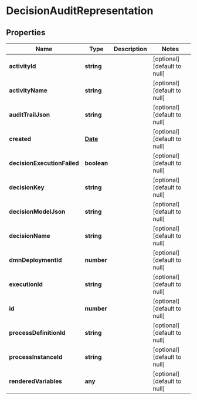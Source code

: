 # DecisionAuditRepresentation

## Properties
Name | Type | Description | Notes
------------ | ------------- | ------------- | -------------
**activityId** | **string** |  | [optional] [default to null]
**activityName** | **string** |  | [optional] [default to null]
**auditTrailJson** | **string** |  | [optional] [default to null]
**created** | [**Date**](Date.md) |  | [optional] [default to null]
**decisionExecutionFailed** | **boolean** |  | [optional] [default to null]
**decisionKey** | **string** |  | [optional] [default to null]
**decisionModelJson** | **string** |  | [optional] [default to null]
**decisionName** | **string** |  | [optional] [default to null]
**dmnDeploymentId** | **number** |  | [optional] [default to null]
**executionId** | **string** |  | [optional] [default to null]
**id** | **number** |  | [optional] [default to null]
**processDefinitionId** | **string** |  | [optional] [default to null]
**processInstanceId** | **string** |  | [optional] [default to null]
**renderedVariables** | **any** |  | [optional] [default to null]


